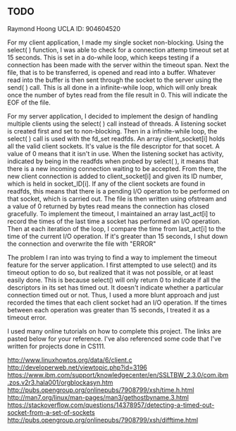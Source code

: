 ## TODO

Raymond Hoong
UCLA ID: 904604520

For my client application, I made my single socket non-blocking. Using the select( ) function, I was able to check for a connection attemp timeout set at 15 seconds. This is set in a do-while loop, which keeps testing if a connection has been made with the server within the timeout span. Next the file, that is to be transferred, is opened and read into a buffer. Whatever read into the buffer is then sent through the socket to the server using the send( ) call. This is all done in a infinite-while loop, which will only break once the number of bytes read from the file result in 0. This will indicate the EOF of the file. 

For my server application, I decided to implement the design of handling multiple clients using the select( ) call instead of threads. A listening socket is created first and set to non-blocking. Then in a infinite-while loop, the select( ) call is used with the fd_set readfds. An array client_socket[i] holds all the valid client sockets. It's value is the file descriptor for that socet. A value of 0 means that it isn't in use. When the listening socket has activity, indicated by being in the readfds when probed by select( ), it means that there is a new incoming connection waiting to be accepted. From there, the new client connection is added to client_socket[i] and given its ID number, which is held in socket_ID[i]. If any of the client sockets are found in readfds, this means that there is a pending I/O operation to be performed on that socket, which is carried out. The file is then written using ofstream and a value of 0 returned by bytes read means the connection has closed gracefully. To implement the timeout, I maintained an array last_act[i] to record the times of the last time a socket has performed an I/O operation. Then at each iteration of the loop, I compare the time from last_act[i] to the time of the current I/O operation. If it's greater than 15 seconds, I shut down the connection and overwrite the file with "ERROR" 

The problem I ran into was trying to find a way to implement the timeout feature for the server application. I first attempted to use select() and its timeout option to do so, but realized that it was not possible, or at least easily done. This is because select() will only return 0 to indicate if all the descriptors in its set has timed out. It doesn't indicate whether a particular connection timed out or not. Thus, I used a more blunt approach and just recorded the times that each client socket had an I/O operation. If the times between each operation was greater than 15 seconds, I treated it as a timeout error. 

I used many online tutorials on how to complete this project.  The links are pasted below for your reference. I've also referenced some code that I've written for projects done in CS111.

http://www.linuxhowtos.org/data/6/client.c
http://developerweb.net/viewtopic.php?id=3196
https://www.ibm.com/support/knowledgecenter/en/SSLTBW_2.3.0/com.ibm.zos.v2r3.hala001/orgblockasyn.htm
http://pubs.opengroup.org/onlinepubs/7908799/xsh/time.h.html
http://man7.org/linux/man-pages/man3/gethostbyname.3.html
https://stackoverflow.com/questions/14378957/detecting-a-timed-out-socket-from-a-set-of-sockets
http://pubs.opengroup.org/onlinepubs/7908799/xsh/difftime.html
